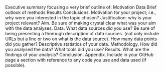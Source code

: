 Executive summary focusing a very brief outline of:
Motivation
Data
Brief outlook of methods
Results
Conclusions.
Motivation for your project; i.e., why were you interested in the topic chosen?
Justification: why is your project relevant?
Aim. Be sure of making crystal clear what was your aim with the data analyses. 
Data. What data sources did you use? Be sure of being presenting a thorough description of data sources. (not only include URLs but a line or two on what is the data source). How many data points did you gather? Descriptive statistics of your data.
Methodology. How did you analysed the data? What tools did you use? 
Results. What are the findings of your analysis?
Conclusion. 
Appendix. Include in your GitHub page a section with reference to any code you use and data used (if possible).
